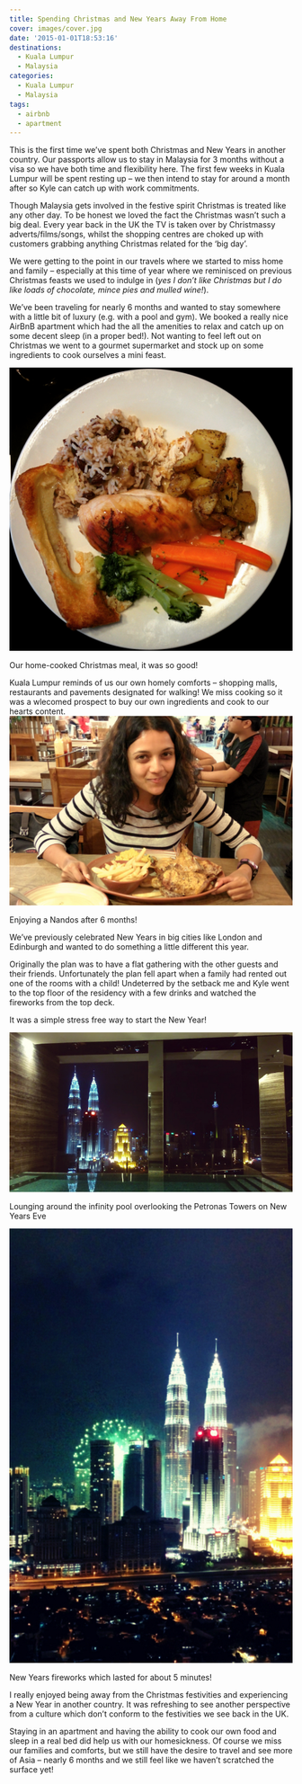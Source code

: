 ```yaml
---
title: Spending Christmas and New Years Away From Home
cover: images/cover.jpg
date: '2015-01-01T18:53:16'
destinations:
  - Kuala Lumpur
  - Malaysia
categories:
  - Kuala Lumpur
  - Malaysia
tags:
  - airbnb
  - apartment
---
```

This is the first time we’ve spent both Christmas and New Years in another country. Our passports allow us to stay in Malaysia for 3 months without a visa so we have both time and flexibility here. The first few weeks in Kuala Lumpur will be spent resting up – we then intend to stay for around a month after so Kyle can catch up with work commitments.

Though Malaysia gets involved in the festive spirit Christmas is treated like any other day. To be honest we loved the fact the Christmas wasn’t such a big deal. Every year back in the UK the TV is taken over by Christmassy adverts/films/songs, whilst the shopping centres are choked up with customers grabbing anything Christmas related for the ‘big day’.

We were getting to the point in our travels where we started to miss home and family – especially at this time of year where we reminisced on previous Christmas feasts we used to indulge in (_yes_ _I don’t like Christmas but I do like loads of chocolate, mince pies and mulled wine!_).

We’ve been traveling for nearly 6 months and wanted to stay somewhere with a little bit of luxury (e.g. with a pool and gym). We booked a really nice AirBnB apartment which had the all the amenities to relax and catch up on some decent sleep (in a proper bed!). Not wanting to feel left out on Christmas we went to a gourmet supermarket and stock up on some ingredients to cook ourselves a mini feast.

![](images/16236717476_fb2a714706_o_d.jpg)

Our home-cooked Christmas meal, it was so good!

Kuala Lumpur reminds of us our own homely comforts – shopping malls, restaurants and pavements designated for walking! We miss cooking so it was a wlecomed prospect to buy our own ingredients and cook to our hearts content.![Enjoying a Nandos after 6 months! ](images/nandos.jpg)

Enjoying a Nandos after 6 months!

We’ve previously celebrated New Years in big cities like London and Edinburgh and wanted to do something a little different this year.

Originally the plan was to have a flat gathering with the other guests and their friends. Unfortunately the plan fell apart when a family had rented out one of the rooms with a child! Undeterred by the setback me and Kyle went to the top floor of the residency with a few drinks and watched the fireworks from the top deck.

It was a simple stress free way to start the New Year!

![](images/towers.jpg)

Lounging around the infinity pool overlooking the Petronas Towers on New Years Eve

![](images/newyearstowers1.jpg)

New Years fireworks which lasted for about 5 minutes!

I really enjoyed being away from the Christmas festivities and experiencing a New Year in another country. It was refreshing to see another perspective from a culture which don’t conform to the festivities we see back in the UK.

Staying in an apartment and having the ability to cook our own food and sleep in a real bed did help us with our homesickness. Of course we miss our families and comforts, but we still have the desire to travel and see more of Asia – nearly 6 months and we still feel like we haven’t scratched the surface yet!
